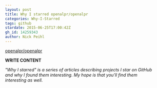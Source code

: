 ```yaml
---
layout: post
title: Why I starred openalpr/openalpr
categories: Why-I-Starred
tags: github
stardate: 2015-06-25T17:00:42Z
gh_id: 14259343
author: Nick Peihl
---
```


[openalpr/openalpr](https://github.com/openalpr/openalpr)

**WRITE CONTENT**

*"Why I starred" is a series of articles describing projects I star on GitHub and why I found them interesting. My hope is that you'll find them interesting as well.*

